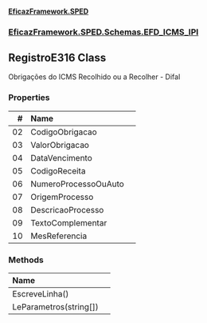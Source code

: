 #### [EficazFramework.SPED](EficazFrameworkSPED.md 'EficazFramework SPED')
### [EficazFramework.SPED.Schemas.EFD_ICMS_IPI](EficazFramework.SPED.Schemas.EFD_ICMS_IPI.md 'EficazFramework.SPED.Schemas.EFD_ICMS_IPI')

## RegistroE316 Class

Obrigações do ICMS Recolhido ou a Recolher - Difal
### Properties

| # | Name | |
| ---: | :--- | :--- |
| 02 | CodigoObrigacao |  |
| 03 | ValorObrigacao |  |
| 04 | DataVencimento |  |
| 05 | CodigoReceita |  |
| 06 | NumeroProcessoOuAuto |  |
| 07 | OrigemProcesso |  |
| 08 | DescricaoProcesso |  |
| 09 | TextoComplementar |  |
| 10 | MesReferencia |  |
### Methods

| Name | |
| :--- | :--- |
| EscreveLinha() |  |
| LeParametros(string[]) |  |
